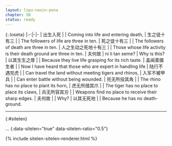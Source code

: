 ```yaml
---
layout: lipu-nasin-pona
chapter: 50
status: ready
---
```


{:.loseta}
|:-:|-|-
| 出生入死           |                 | Coming into life and entering death,
| 生之徒<wbr/>十有三 |                 | The followers of life are three in ten.
| 死之徒<wbr/>十有三 |                 | The followers of death are three in ten.
| 人之生<wbr/>动之死地<wbr/>十有三 |   | Those whose life activity is their death ground are three in ten.
| 夫何故             | ni li tan seme? | Why is this?
| 以其生<wbr/>生之厚 |                 | Because they live life grasping for its rich taste.
| 盖闻善摄生者       |                 | Now I have heard that those who are expert in handling life
| 陆行不遇兕虎       |                 | Can travel the land without meeting tigers and rhinos,
| 入军不被甲兵       |                 | Can enter battle without being wounded.
| 兕无所投其角       |                 | The rhino has no place to plant its horn,
| 虎无所措其爪       |                 | The tiger has no place to place its claws,
| 兵无所容其刃       |                 | Weapons find no place to receive their sharp edges.
| 夫何故             |                 | Why?
| 以其无死地         |                 | Because he has no death-ground.

-------
{:#sitelen}

...
{:data-sitelen="true" data-sitelen-ratio="0.5"}

{% include sitelen-sitelen-renderer.html %}
